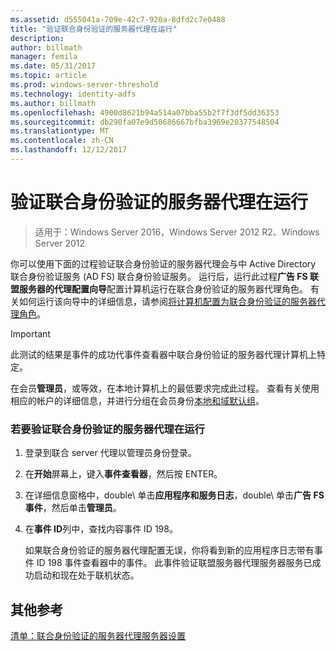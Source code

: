 ```yaml
---
ms.assetid: d555041a-709e-42c7-920a-8dfd2c7e0488
title: "验证联合身份验证的服务器代理在运行"
description: 
author: billmath
manager: femila
ms.date: 05/31/2017
ms.topic: article
ms.prod: windows-server-threshold
ms.technology: identity-adfs
ms.author: billmath
ms.openlocfilehash: 4900d8621b94a514a07bba55b2f7f3df5dd36353
ms.sourcegitcommit: db290fa07e9d50686667bfba3969e20377548504
ms.translationtype: MT
ms.contentlocale: zh-CN
ms.lasthandoff: 12/12/2017
---
```

# <a name="verify-that-a-federation-server-proxy-is-operational"></a>验证联合身份验证的服务器代理在运行

>适用于：Windows Server 2016，Windows Server 2012 R2、Windows Server 2012

你可以使用下面的过程验证联合身份验证的服务器代理会与中 Active Directory 联合身份验证服务 \(AD FS\) 联合身份验证服务。 运行后，运行此过程**广告 FS 联盟服务器的代理配置向导**配置计算机运行在联合身份验证的服务器代理角色。 有关如何运行该向导中的详细信息，请参阅[将计算机配置为联合身份验证的服务器代理角色](Configure-a-Computer-for-the-Federation-Server-Proxy-Role.md)。  
  
> [!IMPORTANT]  
> 此测试的结果是事件的成功代事件查看器中联合身份验证的服务器代理计算机上特定。  
  
在会员**管理员**，或等效，在本地计算机上的最低要求完成此过程。  查看有关使用相应的帐户的详细信息，并进行分组在会员身份[本地和域默认组](https://go.microsoft.com/fwlink/?LinkId=83477)。   
  
### <a name="to-verify-that-a-federation-server-proxy-is-operational"></a>若要验证联合身份验证的服务器代理在运行  
  
1.  登录到联合 server 代理以管理员身份登录。  
  
2.  在**开始**屏幕上，键入**事件查看器**，然后按 ENTER。  
  
3.  在详细信息窗格中，double\ 单击**应用程序和服务日志**，double\ 单击**广告 FS 事件**，然后单击**管理员**。  
  
4.  在**事件 ID**列中，查找内容事件 ID 198。  
  
    如果联合身份验证的服务器代理配置无误，你将看到新的应用程序日志带有事件 ID 198 事件查看器中的事件。 此事件验证联盟服务器代理服务器服务已成功启动和现在处于联机状态。  
  
## <a name="additional-references"></a>其他参考  
[清单：联合身份验证的服务器代理服务器设置](Checklist--Setting-Up-a-Federation-Server-Proxy.md)  
  

